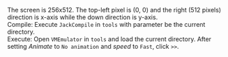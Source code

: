The screen is 256x512. The top-left pixel is (0, 0) and the right (512 pixels) direction is x-axis while the down direction is y-axis.  
Compile: Execute `JackCompile` in `tools` with parameter be the current directory.  
Execute: Open `VMEmulator` in `tools` and load the current directory. After setting *Animate* to `No animation` and *speed* to `Fast`, click `>>`.
